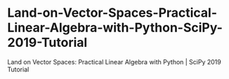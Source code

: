 # Land-on-Vector-Spaces-Practical-Linear-Algebra-with-Python-SciPy-2019-Tutorial
Land on Vector Spaces: Practical Linear Algebra with Python | SciPy 2019 Tutorial
